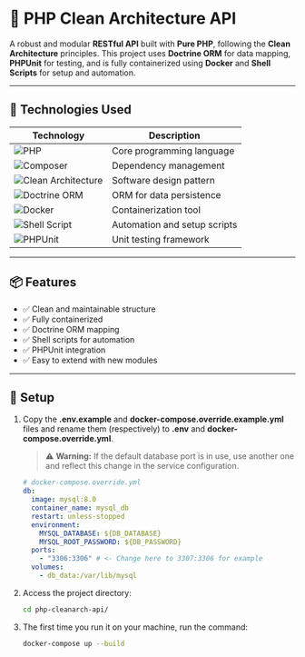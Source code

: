 # 🧱 PHP Clean Architecture API

A robust and modular **RESTful API** built with **Pure PHP**, following the **Clean Architecture** principles. This project uses **Doctrine ORM** for data mapping, **PHPUnit** for testing, and is fully containerized using **Docker** and **Shell Scripts** for setup and automation.

---

## 🚀 Technologies Used

| Technology | Description |
|-----------|-------------|
| ![PHP](https://img.shields.io/badge/PHP-777BB4?style=for-the-badge&logo=php&logoColor=white) | Core programming language |
![Composer](https://img.shields.io/badge/Composer-885630?style=for-the-badge&logo=composer&logoColor=white) | Dependency management |
| ![Clean Architecture](https://img.shields.io/badge/Clean%20Architecture-Pattern-brightgreen?style=for-the-badge) | Software design pattern |
| ![Doctrine ORM](https://img.shields.io/badge/Doctrine-FF7139?style=for-the-badge&logo=doctrine&logoColor=white) | ORM for data persistence |
| ![Docker](https://img.shields.io/badge/Docker-2496ED?style=for-the-badge&logo=docker&logoColor=white) | Containerization tool |
| ![Shell Script](https://img.shields.io/badge/Shell-121011?style=for-the-badge&logo=gnu-bash&logoColor=white) | Automation and setup scripts |
| ![PHPUnit](https://img.shields.io/badge/PHPUnit-3A2C8A?style=for-the-badge&logo=php&logoColor=white) | Unit testing framework |

---
## 📦 Features

- ✅ Clean and maintainable structure
- ✅ Fully containerized
- ✅ Doctrine ORM mapping
- ✅ Shell scripts for automation
- ✅ PHPUnit integration
- ✅ Easy to extend with new modules

---
## 🐳 Setup

1. Copy the **.env.example** and **docker-compose.override.example.yml** files and rename them (respectively) to **.env** and **docker-compose.override.yml**.

   > ⚠️ **Warning:** If the default database port is in use, use another one and reflect this change in the service configuration.

   ```yaml
   # docker-compose.override.yml
   db:
     image: mysql:8.0
     container_name: mysql_db
     restart: unless-stopped
     environment:
       MYSQL_DATABASE: ${DB_DATABASE}
       MYSQL_ROOT_PASSWORD: ${DB_PASSWORD}
     ports:
       - "3306:3306" # <- Change here to 3307:3306 for example 
     volumes:
       - db_data:/var/lib/mysql

2. Access the project directory:
    ```bash
    cd php-cleanarch-api/
    ```

3. The first time you run it on your machine, run the command:
    ```bash
    docker-compose up --build
    ```
